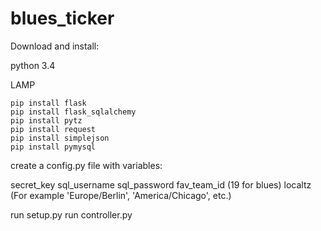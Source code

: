 # blues_ticker

Download and install:

python 3.4

LAMP

```
pip install flask
pip install flask_sqlalchemy
pip install pytz
pip install request
pip install simplejson
pip install pymysql
```

create a config.py file with variables: 

secret_key
sql_username
sql_password
fav_team_id (19 for blues)
localtz (For example 'Europe/Berlin', 'America/Chicago', etc.)

run setup.py
run controller.py

